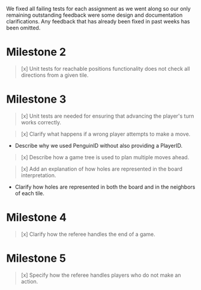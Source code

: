 We fixed all failing tests for each assignment as we went along so our only remaining
outstanding feedback were some design and documentation clarifications. Any feedback that has already been fixed in past weeks has been omitted.

# Milestone 2

> [x] Unit tests for reachable positions functionality does not check all directions from a given tile.

# Milestone 3

> [x] Unit tests are needed for ensuring that advancing the player's turn works correctly.

> [x] Clarify what happens if a wrong player attempts to make a move.
*   Describe why we used PenguinID without also providing a PlayerID.

> [x] Describe how a game tree is used to plan multiple moves ahead.

> [x] Add an explanation of how holes are represented in the board interpretation.
*   Clarify how holes are represented in both the board and in the neighbors of each tile.

# Milestone 4

> [x] Clarify how the referee handles the end of a game.

# Milestone 5

> [x] Specify how the referee handles players who do not make an action.